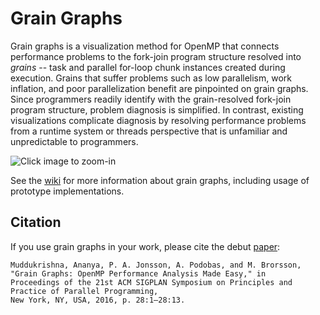 # Grain Graphs

Grain graphs is a visualization method for OpenMP that connects performance problems to the fork-join program structure resolved into *grains* -- task and parallel for-loop chunk instances created during execution. Grains that suffer problems such as low parallelism, work inflation, and poor parallelization benefit are pinpointed on grain graphs. Since programmers readily identify with the grain-resolved fork-join program structure, problem diagnosis is simplified. In contrast, existing visualizations complicate diagnosis by resolving performance problems from a runtime system or threads perspective that is unfamiliar and unpredictable to programmers.

![](https://github.com/anamud/grain-graphs/wiki/figures/bots-sort-analysis.gif "Click image to zoom-in")

See the [wiki](https://github.com/anamud/grain-graphs/wiki) for more information about grain graphs, including usage of prototype implementations.

## Citation

If you use grain graphs in your work, please cite the debut [paper](http://dl.acm.org/citation.cfm?id=2851156):

    Muddukrishna, Ananya, P. A. Jonsson, A. Podobas, and M. Brorsson,
    "Grain Graphs: OpenMP Performance Analysis Made Easy," in
    Proceedings of the 21st ACM SIGPLAN Symposium on Principles and Practice of Parallel Programming,
    New York, NY, USA, 2016, p. 28:1–28:13.
